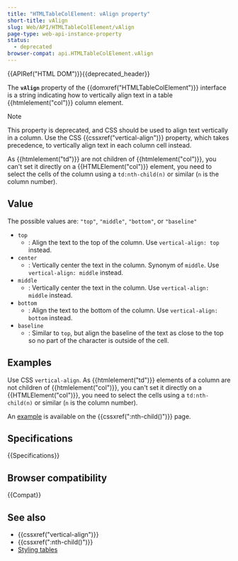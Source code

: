 ```yaml
---
title: "HTMLTableColElement: vAlign property"
short-title: vAlign
slug: Web/API/HTMLTableColElement/vAlign
page-type: web-api-instance-property
status:
  - deprecated
browser-compat: api.HTMLTableColElement.vAlign
---
```


{{APIRef("HTML DOM")}}{{deprecated_header}}

The **`vAlign`** property of the {{domxref("HTMLTableColElement")}} interface is a string indicating how to vertically align text in a table {{htmlelement("col")}} column element.

> [!NOTE]
> This property is deprecated, and CSS should be used to align text vertically in a column. Use the CSS {{cssxref("vertical-align")}} property, which takes precedence, to vertically align text in each column cell instead.
>
> As {{htmlelement("td")}} are not children of {{htmlelement("col")}}, you can't set it directly on a {{HTMLElement("col")}} element, you need to select the cells of the column using a `td:nth-child(n)` or similar (`n` is the column number).

## Value

The possible values are: `"top"`, `"middle"`, `"bottom"`, or `"baseline"`

- `top`
  - : Align the text to the top of the column. Use `vertical-align: top` instead.
- `center`
  - : Vertically center the text in the column. Synonym of `middle`. Use `vertical-align: middle` instead.
- `middle`
  - : Vertically center the text in the column. Use `vertical-align: middle` instead.
- `bottom`
  - : Align the text to the bottom of the column. Use `vertical-align: bottom` instead.
- `baseline`
  - : Similar to `top`, but align the baseline of the text as close to the top so no part of the character is outside of the cell.

## Examples

Use CSS `vertical-align`. As {{htmlelement("td")}} elements of a column are not children of {{htmlelement("col")}}, you can't set it directly on a {{HTMLElement("col")}}, you need to select the cells using a `td:nth-child(n)` or similar (`n` is the column number).

An [example](/en-US/docs/Web/CSS/:nth-child#styling_a_table_column) is available on the {{cssxref(":nth-child()")}} page.

## Specifications

{{Specifications}}

## Browser compatibility

{{Compat}}

## See also

- {{cssxref("vertical-align")}}
- {{cssxref(":nth-child()")}}
- [Styling tables](/en-US/docs/Learn/CSS/Building_blocks/Styling_tables)
